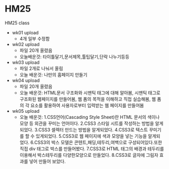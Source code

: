 # HM25
HM25 class

* wk01 upload
  * 4개 일부 수정함
* wk02 upload
  * 파일 20개 올렸음
  * 오늘배운것: 타이틀달기,문서제목,툴팁달기,단락 나누기등등
* wk03 upload
  * 파일 2개로 나눠서 올림
  * 오늘 배운것: 나만의 홈페이지 만들기
* wk04 upload
  * 파일 20개 올렸음
  * 오늘 배운것: HTML문서 구조화와 시맨틱 태그에 대해 알아봄,
               시맨틱 태그로 구조화된 웹페이지를 만들어봄,
               웹 폼의 목적을 이해하고 직접 실습해봄,
               웹 폼의 각 요소를 활용하여 사용자로부터 입력받는 웹 페이지를 만들어봄
* wk05 upload
  * 오늘 배운것: 1.CSS언어(Cascading Style Sheet)란 HTML 문서의 색이나 모양 등 외관을 꾸미는 언어이다.
                2.CSS3 스타일 시트를 작성하는 방법을 알게되었다.
                3.CSS3 셀렉터 만드는 방법을 알게되었다.
                4.CSS3로 텍스트 꾸미기를 할 수 있게되었다.
                5.CSS3로 웹 페이지에 색과 모양을 넣는 기능을 알게되었다.
                6.CSS3의 박스 모델은 콘텐트,패딩,테두리,여백으로 구성되어있다.또한 직접 div 태그로 박스를 만들어봤다.
                7.CSS3로 HTML 태그의 배경과 테두리를 이용해서 박스테두리를 다양한모양으로 만들었다.
                8.CSS3로 글자에 그림자 효과를 넣어 만들어 보았다.
